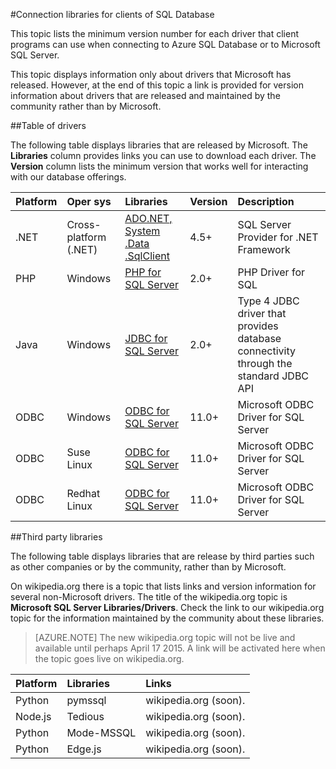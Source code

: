 <properties 
	pageTitle="Connection libraries for clients of SQL Database" 
	description="Lists the minimum version number for each driver that client programs can use to connect to Azure SQL Database or to Microsoft SQL Server. A link is provided for version information about drivers that are released by the community rather than by Microsoft."
	services="sql-database" 
	documentationCenter="" 
	authors="MightyPen" 
	manager="jeffreyg" 
	editor=""/>


<tags 
	ms.service="sql-database" 
	ms.workload="sql-database" 
	ms.tgt_pltfrm="na" 
	ms.devlang="na" 
	ms.topic="article" 
	ms.date="04/06/2015" 
	ms.author="genemi"/>


#Connection libraries for clients of SQL Database


<!--
GeneMi , 2015-April-06 Monday 13:23pm
Original content from PM PehTeh.
-->


This topic lists the minimum version number for each driver that client programs can use when connecting to Azure SQL Database or to Microsoft SQL Server.


This topic displays information only about drivers that Microsoft has released. However, at the end of this topic a link is provided for version information about drivers that are released and maintained by the community rather than by Microsoft.


##Table of drivers


The following table displays libraries that are released by Microsoft. The **Libraries** column provides links you can use to download each driver. The **Version** column lists the minimum version that works well for interacting with our database offerings.


| Platform | Oper sys | Libraries | Version | Description |
| :--- | :--- | :--- | :--- | :--- |
| .NET | Cross-platform (.NET) | [ADO.NET, System .Data .SqlClient](http://www.microsoft.com/download/details.aspx?id=30653) | 4.5+ | SQL Server Provider for .NET Framework |
| PHP | Windows | [PHP for SQL Server](http://www.microsoft.com/en-us/download/details.aspx?id=20098) | 2.0+ | PHP Driver for SQL |
| Java | Windows | [JDBC for SQL Server](https://www.microsoft.com/en-us/download/details.aspx?id=11774) | 2.0+ |  Type 4 JDBC driver that provides database connectivity through the standard JDBC API |
| ODBC | Windows | [ODBC for SQL Server](http://www.microsoft.com/en-us/download/details.aspx?id=36434) | 11.0+ | Microsoft ODBC Driver for SQL Server |
| ODBC | Suse Linux | [ODBC for SQL Server](http://www.microsoft.com/en-us/download/details.aspx?id=34687) | 11.0+ | Microsoft ODBC Driver for SQL Server |
| ODBC | Redhat Linux | [ODBC for SQL Server](http://www.microsoft.com/en-us/download/details.aspx?id=34687) | 11.0+ | Microsoft ODBC Driver for SQL Server |


##Third party libraries


The following table displays libraries that are release by third parties such as other companies or by the community, rather than by Microsoft.


On wikipedia.org there is a topic that lists links and version information for several non-Microsoft drivers. The title of the wikipedia.org topic is **Microsoft SQL Server Libraries/Drivers**. Check the link to our wikipedia.org topic for the information maintained by the community about these libraries.


> [AZURE.NOTE]
> The new wikipedia.org topic will not be live and available until perhaps April 17 2015. A link will be activated here when the topic goes live on wikipedia.org.


| Platform | Libraries | Links |
| :-- | :-- | :-- |
| Python | pymssql | wikipedia.org (soon). |
| Node.js | Tedious | wikipedia.org (soon). |
| Python | Mode-MSSQL | wikipedia.org (soon). |
| Python | Edge.js | wikipedia.org (soon). |


<!--
https://en.wikipedia.org/wiki/Draft:Microsoft_SQL_Server_Libraries/Drivers
-->


